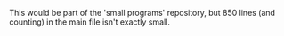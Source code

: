 This would be part of the 'small programs' repository, but 850 lines (and counting) in the main file isn't exactly small.
